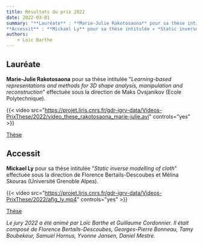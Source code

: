 ```yaml
---
title: Résultats du prix 2022
date: 2022-03-01
summary: "**Lauréate** : **Marie-Julie Rakotosaona** pour sa thèse intitulée « *Learning-based representations and methods for 3D shape analysis, manipulation and reconstruction* » effectuée sous la direction de Maks Ovsjanikov (Ecole Polytechnique). <br>
**Accessit** : **Mickael Ly** pour sa thèse intitulée « *Static inverse modelling of cloth* » effectuée sous la direction de Florence Bertails-Descoubes et Mélina Skouras (Université Grenoble Alpes). "
authors:
    - Loic Barthe
---
```


## Lauréate

**Marie-Julie Rakotosaona** pour sa thèse intitulée "*Learning-based representations and methods for 3D shape analysis, manipulation and reconstruction*" effectuée sous la direction de Maks Ovsjanikov (Ecole Polytechnique).

{{< video src="https://projet.liris.cnrs.fr/gdr-igrv-data/Videos-PrixThese/2022/video_these_rakotosaona_marie-julie.avi" controls="yes" >}}


[Thèse](https://archivesic.ccsd.cnrs.fr/LIX/tel-03541331v1)

## Accessit

**Mickael Ly** pour sa thèse intitulée "*Static inverse modelling of cloth*" effectuée sous la direction de Florence Bertails-Descoubes et Mélina Skouras (Université Grenoble Alpes).

{{< video src="https://projet.liris.cnrs.fr/gdr-igrv-data/Videos-PrixThese/2022/afig_ly.mp4" controls="yes" >}}


[Thèse](https://hal.inria.fr/tel-03499280)

*Le jury 2022 a été animé par Loïc Barthe et Guillaume Cordonnier. Il était composé de Florence Bertails-Descoubes, Georges-Pierre Bonneau, Tamy Boubekeur, Samuel Hornus, Yvonne Jansen, Daniel Mestre.*
